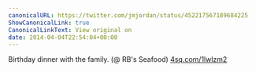 ```yaml
---
canonicalURL: https://twitter.com/jmjordan/status/452217567189684225
ShowCanonicalLink: true
CanonicalLinkText: View original on
date: 2014-04-04T22:54:04+00:00
---
```

Birthday dinner with the family. (@ RB's Seafood) [4sq.com/1lwlzm2](http://4sq.com/1lwlzm2)